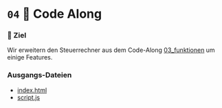 # ``04`` 🎫 Code Along

### 🏁 Ziel
Wir erweitern den Steuerrechner aus dem Code-Along [03_funktionen](../../03_funktionen/code-along/CODEALONG.md) um einige Features. 

### Ausgangs-Dateien
- [index.html](./index.html)
- [script.js](./script.js)
